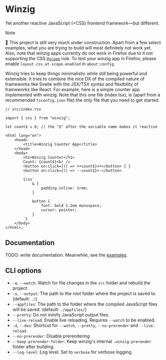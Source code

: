 
# Winzig

Yet another reactive JavaScript (+CSS) frontend framework—but different.

> [!NOTE]
> 🚧 This project is still very much under construction. Apart from a few select examples, what you are trying to build will most definitely not work yet. Also, note that winzig apps currently do not work in Firefox due to it not supporting the CSS [`@scope`](https://developer.mozilla.org/en-US/docs/Web/CSS/@scope) rule. To test your winzig app in Firefox, please enable `layout.css.at-scope.enabled` in `about:config`.

Winzig tries to keep things minimalistic while still being powerful and extensible. It tries to combine the nice DX of the compiled nature of frameworks like Svelte with the JSX/TSX syntax and flexibility of frameworks like React. For example, here is a simple counter app implemented with winzig. Note that this one file (index.tsx), is (apart from a recommended `tsconfig.json` file) the only file that you need to get started.

```tsx
// src/index.tsx

import { css } from "winzig";

let count$ = 0; // the "$" after the variable name makes it reactive

<html lang="en">
	<head>
		<title>Winzig Counter App</title>
	</head>
	<body>
		<h1>Winzig Counter</h1>
		Count: {count$}<br />
		<button on:click={() => ++count$}>+</button> { }
		<button on:click={() => --count$}>-</button>

		{css`
			& {
				padding-inline: 1rem;
			}

			button {
				font: bold 1.2em monospace;
				cursor: pointer;
			}
		`}
	</body>
</html>;
```

## Documentation

TODO: write documentation. Meanwhile, see the [examples](./examples/).

## CLI options
- `-w`, `--watch`: Watch for file changes in the `src` folder and rebuild the project.
- `-o`, `--output`: The path to the root folder where the project is saved to. (default: `./`)
- `--appfiles`: The path to the folder where the compiled JavaScript files will be saved. (default: `./appfiles/`)
- `--pretty`: Do not minify JavaScript output files.
- `--live-reload`: Enable live reloading. Requires `--watch` to be enabled.
- `-d`, `--dev`: Shortcut for `--watch`, `--pretty`, `--no-prerender` and `--live-reload`.
- `--no-prerender`: Disable prerendering
- `--keep-prerender-folder`: Keep winzig's internal `.winzig-prerender` folder after building.
- `--log-level`: Log level. Set to `verbose` for verbose logging.
